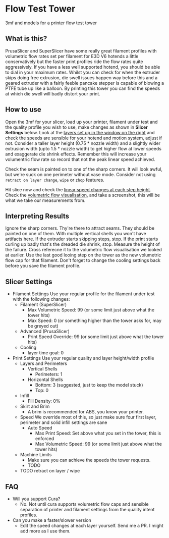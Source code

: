# Flow Test Tower
3mf and models for a printer flow test tower

## What is this?
PrusaSlicer and SuperSlicer have some really great filament profiles with volumetric flow rates set per filament for E3D V6 hotends a little conservatively but the faster print profiles ride the flow rates quite aggressively. If you have a less well supported hotend, you should be able to dial in your maximum rates. Whilst you can check for when the extruder skips doing free extrusion, die swell issues happen way before this and a geared extruder with a fairly feeble pancake stepper is capable of blowing a PTFE tube up like a balloon. By printing this tower you can find the speeds at which die swell will badly distort your print.

## How to use
Open the 3mf for your slicer, load up your printer, filament under test and the quality profile you wish to use, make changes as shown in **Slicer Settings** below. Look at the [layers set up in the window on the right](images/layers.png) and check the speeds are sensible for your hotend and motion system, adjust if not. Consider a taller layer height (0.75 * nozzle width) and a slightly wider extrusion width (upto 1.5 * nozzle width) to get higher flow at lower speeds and exaggerate die shrink effects. Remember this will increase your volumentric flow rate so record that not the peak linear speed achieved.

Check the seam is painted on to one of the sharp corners. It will look awful, but we're suck on one perimeter without vase mode. Consider not using `retract on layer change`, `wipe` or `zhop` features. 

 Hit slice now and check the [linear speed changes at each step height](images/linear_spped.png). Check the [volumetric flow visualisation](images/filament_vol_speed.png), and take a screenshot, this will be what we take our measurements from.

## Interpreting Results
Ignore the sharp corners. Thy're there to attract seams. They should be painted on one of them. With multiple vertical shells you won't have artifacts here. If the extruder starts skipping steps, stop. If the print starts curling up badly that's the dreaded die shrink, stop. Measure the height of the failure. Cross referecne it to the volumetric flow visualisation we looked at earlier. Use the last good looing step on the tower as the new volumetric flow cap for that filament. Don't forget to change the cooling settings back before you save the filament profile. 

## Slicer Settings
- Filament Settings
  Use your regular profile for the filament under test with the following changes:
  - Filament (SuperSlicer)
    - Max Volumetric Speed: 99 (or some limit just above what the tower hits)
    - Max Speed: 0 (or something higher than the tower asks for, may be greyed out)
  - Advanced (PrusaSlicer)
    - Print Speed Override: 99 (or some limit just above what the tower hits)
  - Cooling
    - layer time goal: 0
- Print Settings
  Use your regular quality and layer height/width profile
  - Layers and Perimeters
    - Vertical Shells
      - Perimeters: 1
    - Horizontal Shells
      - Bottom: 3 (suggested, just to keep the model stuck)
      - Top: 0
  - Infill
    - Fill Density: 0%
  - Skirt and Brim
    -  A brim is recommended for ABS, you know your printer. 
  - Speed
    We override most of this, so just make sure four first layer, perimeter and solid infill settings are sane
    - Auto Speed
      - Max Print Speed: Set above what you set in the tower, this is enforced
      - Max Volumetric Speed:  99 (or some limit just above what the tower hits)
  - Machine Limits
    - Make sure you can achieve the speeds the tower requests.
    - TODO
  - TODO retract on layer / wipe
  
## FAQ
- Will you support Cura?
  - No. Not until cura supports volumetric flow caps and sensible separation of printer and filament settings from the quality intent profiles.
- Can you make a faster/slower version
  - Edit the speed changes at each layer yourself. Send me a PR. I might add more as I use them. 